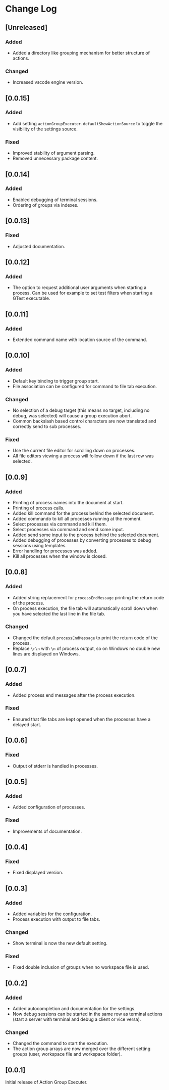 # Change Log

## [Unreleased]

### Added

* Added a directory like grouping mechanism for better structure of actions.

### Changed

* Increased vscode engine version.

## [0.0.15]

### Added

* Add setting `actionGroupExecuter.defaultShowActionSource` to toggle the visibility of the settings source.

### Fixed

* Improved stability of argument parsing.
* Removed unnecessary package content.

## [0.0.14]

### Added

* Enabled debugging of terminal sessions.
* Ordering of groups via indexes.

## [0.0.13]

### Fixed

* Adjusted documentation.

## [0.0.12]

### Added

* The option to request additional user arguments when starting a process. Can be used for example to set test filters when starting a GTest executable.

## [0.0.11]

### Added

* Extended command name with location source of the command.

## [0.0.10]

### Added

* Default key binding to trigger group start.
* File association can be configured for command to file tab execution.

### Changed

* No selection of a debug target (this means no target, including no debug, was selected) will cause a group execution abort.
* Common backslash based control characters are now translated and correctly send to sub processes.

### Fixed

* Use the current file editor for scrolling down on processes.
* All file editors viewing a process will follow down if the last row was selected.

## [0.0.9]

### Added

* Printing of process names into the document at start.
* Printing of process calls.
* Added kill command for the process behind the selected document.
* Added commando to kill all processes running at the moment.
* Select processes via command and kill them.
* Select processes via command and send some input.
* Added send some input to the process behind the selected document.
* Added debugging of processes by converting processes to debug sessions using templates.
* Error handling for processes was added.
* Kill all processes when the window is closed.

## [0.0.8]

### Added

* Added string replacement for `processEndMessage` printing the return code of the process.
* On process execution, the file tab will automatically scroll down when you have selected the last line in the file tab.

### Changed

* Changed the default `processEndMessage` to print the return code of the process.
* Replace `\r\n` with `\n` of process output, so on Windows no double new lines are displayed on Windows.

## [0.0.7]

### Added

* Added process end messages after the process execution.

### Fixed

* Ensured that file tabs are kept opened when the processes have a delayed start.

## [0.0.6]

### Fixed

* Output of stderr is handled in processes.

## [0.0.5]

### Added

* Added configuration of processes.

### Fixed

* Improvements of documentation.

## [0.0.4]

### Fixed

* Fixed displayed version.

## [0.0.3]

### Added

* Added variables for the configuration.
* Process execution with output to file tabs.

### Changed

* Show terminal is now the new default setting.

### Fixed

* Fixed double inclusion of groups when no workspace file is used.

## [0.0.2]

### Added

* Added autocompletion and documentation for the settings.
* Now debug sessions can be started in the same row as terminal actions (start a server with terminal and debug a client or vice versa).

### Changed

* Changed the command to start the execution.
* The action group arrays are now merged over the different setting groups (user, workspace file and workspace folder).

## [0.0.1]

Initial release of Action Group Executer.

